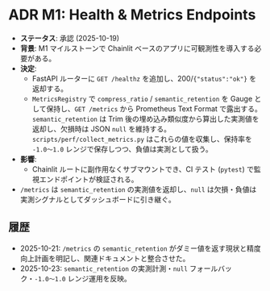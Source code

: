 # ADR M1: Health & Metrics Endpoints

- **ステータス**: 承認 (2025-10-19)
- **背景**: M1 マイルストーンで Chainlit ベースのアプリに可観測性を導入する必要がある。
- **決定**:
  - FastAPI ルーターに `GET /healthz` を追加し、200/`{"status":"ok"}` を返却する。
  - `MetricsRegistry` で `compress_ratio` / `semantic_retention` を Gauge として保持し、`GET /metrics` から Prometheus Text Format で露出する。`semantic_retention` は Trim 後の埋め込み類似度から算出した実測値を返却し、欠損時は JSON `null` を維持する。`scripts/perf/collect_metrics.py` はこれらの値を収集し、保持率を `-1.0〜1.0` レンジで保存しつつ、負値は実測として扱う。
- **影響**:
  - Chainlit ルートに副作用なくサブマウントでき、CI テスト (`pytest`) で監視エンドポイントが検証される。
- `/metrics` は `semantic_retention` の実測値を返却し、`null` は欠損・負値は実測シグナルとしてダッシュボードに引き継ぐ。

## 履歴
- 2025-10-21: `/metrics` の `semantic_retention` がダミー値を返す現状と精度向上計画を明記し、関連ドキュメントと整合させた。
- 2025-10-23: `semantic_retention` の実測計測・`null` フォールバック・`-1.0〜1.0` レンジ運用を反映。
